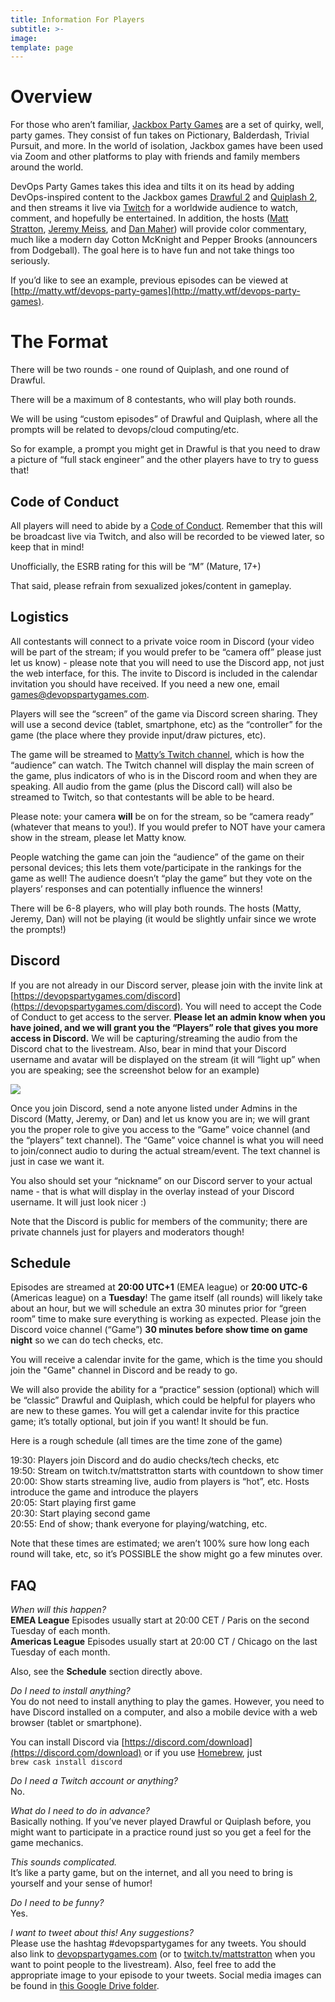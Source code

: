 ```yaml
---
title: Information For Players
subtitle: >-
image: 
template: page
---
```

# Overview
For those who aren’t familiar, [Jackbox Party Games](https://www.jackboxgames.com/) are a set of quirky, well, party games. They consist of fun takes on Pictionary, Balderdash, Trivial Pursuit, and more. In the world of isolation, Jackbox games have been used via Zoom and other platforms to play with friends and family members around the world.

DevOps Party Games takes this idea and tilts it on its head by adding DevOps-inspired content to the Jackbox games [Drawful 2](https://www.jackboxgames.com/drawful-two/) and [Quiplash 2](https://www.jackboxgames.com/quiplash-two-interlashional/), and then streams it live via [Twitch](https://twitch.tv/mattstratton) for a worldwide audience to watch, comment, and hopefully be entertained. In addition, the hosts ([Matt Stratton](https://twitter.com/mattstratton), [Jeremy Meiss](https://twitter.com/IAmJerdog), and [Dan Maher](https://twitter.com/phrawzty)) will provide color commentary, much like a modern day Cotton McKnight and Pepper Brooks (announcers from Dodgeball). The goal here is to have fun and not take things too seriously.

If you’d like to see an example, previous episodes can be viewed at [http://matty.wtf/devops-party-games](http://matty.wtf/devops-party-games).

# The Format
There will be two rounds - one round of Quiplash, and one round of Drawful.

There will be a maximum of 8 contestants, who will play both rounds.

We will be using “custom episodes” of Drawful and Quiplash, where all the prompts will be related to devops/cloud computing/etc. 

So for example, a prompt you might get in Drawful is that you need to draw a picture of “full stack engineer” and the other players have to try to guess that!

## Code of Conduct
All players will need to abide by a [Code of Conduct](https://devopspartygames.com/code-of-conduct). Remember that this will be broadcast live via Twitch, and also will be recorded to be viewed later, so keep that in mind!

Unofficially, the ESRB rating for this will be “M” (Mature, 17+)

That said, please refrain from sexualized jokes/content in gameplay.

## Logistics
All contestants will connect to a private voice room in Discord (your video will be part of the stream; if you would prefer to be “camera off” please just let us know) - please note that you will need to use the Discord app, not just the web interface, for this. The invite to Discord is included in the calendar invitation you should have received. If you need a new one, email games@devopspartygames.com.

Players will see the “screen” of the game via Discord screen sharing. They will use a second device (tablet, smartphone, etc) as the “controller” for the game (the place where they provide input/draw pictures, etc).

The game will be streamed to [Matty’s Twitch channel](https://www.twitch.tv/mattstratton/), which is how the “audience” can watch. The Twitch channel will display the main screen of the game, plus indicators of who is in the Discord room and when they are speaking. All audio from the game (plus the Discord call) will also be streamed to Twitch, so that contestants will be able to be heard.

Please note: your camera **will** be on for the stream, so be “camera ready” (whatever that means to you!). If you would prefer to NOT have your camera show in the stream, please let Matty know.

People watching the game can join the “audience” of the game on their personal devices; this lets them vote/participate in the rankings for the game as well! The audience doesn’t “play the game” but they vote on the players’ responses and can potentially influence the winners!

There will be 6-8 players, who will play both rounds. The hosts (Matty, Jeremy, Dan) will not be playing (it would be slightly unfair since we wrote the prompts!)

## Discord
If you are not already in our Discord server, please join with the invite link at [https://devopspartygames.com/discord](https://devopspartygames.com/discord). You will need to accept the Code of Conduct to get access to the server. **Please let an admin know when you have joined, and we will grant you the “Players” role that gives you more access in Discord.** We will be capturing/streaming the audio from the Discord chat to the livestream. Also, bear in mind that your Discord username and avatar will be displayed on the stream (it will “light up” when you are speaking; see the screenshot below for an example)

![](/images/discord-overlay-example.jpg)

Once you join Discord, send a note anyone listed under Admins in the Discord (Matty, Jeremy, or Dan) and let us know you are in; we will grant you the proper role to give you access to the “Game” voice channel (and the “players” text channel). The “Game” voice channel is what you will need to join/connect audio to during the actual stream/event. The text channel is just in case we want it. 

You also should set your “nickname” on our Discord server to your actual name - that is what will display in the overlay instead of your Discord username. It will just look nicer :)

Note that the Discord is public for members of the community; there are private channels just for players and moderators though!

## Schedule
Episodes are streamed at **20:00 UTC+1** (EMEA league) or **20:00 UTC-6** (Americas league) on a **Tuesday**!  The game itself (all rounds) will likely take about an hour, but we will schedule an extra 30 minutes prior for “green room” time to make sure everything is working as expected. Please join the Discord voice channel (“Game”) **30 minutes before show time on game night** so we can do tech checks, etc.

You will receive a calendar invite for the game, which is the time you should join the "Game" channel in Discord and be ready to go.

We will also provide the ability for a “practice” session (optional) which will be “classic” Drawful and Quiplash, which could be helpful for players who are new to these games. You will get a calendar invite for this practice game; it’s totally optional, but join if you want! It should be fun.

Here is a rough schedule (all times are the time zone of the game)

19:30: Players join Discord and do audio checks/tech checks, etc<br />
19:50: Stream on twitch.tv/mattstratton starts with countdown to show timer<br />
20:00: Show starts streaming live, audio from players is “hot”, etc. Hosts introduce the game and introduce the players<br />
20:05: Start playing first game<br />
20:30: Start playing second game<br />
20:55: End of show; thank everyone for playing/watching, etc. 

Note that these times are estimated; we aren’t 100% sure how long each round will take, etc, so it’s POSSIBLE the show might go a few minutes over.

## FAQ
*When will this happen?*<br />
**EMEA League** Episodes usually start at 20:00 CET / Paris on the second Tuesday of each month.<br />
**Americas League** Episodes usually start at 20:00 CT / Chicago on the last Tuesday of each month.

Also, see the **Schedule** section directly above.

*Do I need to install anything?*<br>
You do not need to install anything to play the games. However, you need to have Discord installed on a computer, and also a mobile device with a web browser (tablet or smartphone).

You can install Discord via [https://discord.com/download](https://discord.com/download) or if you use [Homebrew](https://brew.sh), just
<br>
`brew cask install discord`

*Do I need a Twitch account or anything?*<br>
No.

*What do I need to do in advance?*<br>
Basically nothing. If you’ve never played Drawful or Quiplash before, you might want to participate in a practice round just so you get a feel for the game mechanics.

*This sounds complicated.*<br>
It’s like a party game, but on the internet, and all you need to bring is yourself and your sense of humor!

*Do I need to be funny?*<br>
Yes.

*I want to tweet about this! Any suggestions?*<br>
Please use the hashtag #devopspartygames for any tweets. You should also link to [devopspartygames.com](https://devopspartygames.com) (or to [twitch.tv/mattstratton](https://twitch.tv/mattstratton) when you want to point people to the livestream). Also, feel free to add the appropriate image to your episode to your tweets. Social media images can be found in [this Google Drive folder](https://drive.google.com/drive/folders/1Z8dt6v8UvtH2Inhp55r7LUiscvNs7J5b?usp=sharing).
